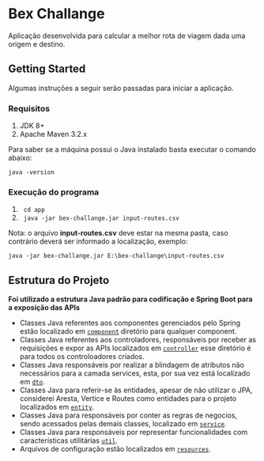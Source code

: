 # Bex Challange

Aplicação desenvolvida para calcular a melhor rota de viagem dada uma origem e destino.

## Getting Started

Algumas instruções a seguir serão passadas para iniciar a aplicação.

### Requisitos

1. JDK 8+
2. Apache Maven 3.2.x

Para saber se a máquina possui  o Java instalado basta executar o comando abaixo:

```shell
java -version
```

### Execução do programa

1. ` cd app`
2. ` java -jar bex-challange.jar input-routes.csv`

Nota: o arquivo **input-routes.csv** deve estar na mesma pasta, caso contrário deverá ser informado a localização, exemplo:

```shell
java -jar bex-challange.jar E:\bex-challange\input-routes.csv
```

## Estrutura do Projeto

 **Foi utilizado a estrutura Java padrão para codificação e Spring Boot para a exposição das APIs**

* Classes Java referentes aos componentes gerenciados pelo Spring estão localizado em [`component`](src/main/java/br/com/bexchallange/component) diretório para qualquer component.
* Classes Java referentes aos controladores, responsáveis por receber as requisições e expor as APIs localizados em [`controller`](src/main/java/br/com/bexchallange/controller) esse diretório é para todos os controloadores criados.
* Classes Java responsáveis por realizar a blindagem de atributos não necessários para a camada services, esta, por sua vez está localizado em  [`dto`](src/main/java/br/com/bexchallange/dto). 
* Classes Java para referir-se às entidades, apesar de não utilizar o JPA, considerei Aresta, Vertice e Routes como entidades para o projeto localizados em  [`entity`](src/main/java/br/com/bexchallange/entity).
* Classes Java para responsáveis por conter as regras de negocios, sendo acessados pelas demais classes, localizado em  [`service`](src/main/java/br/com/bexchallange/service).
* Classes Java para responsáveis por representar funcionalidades com características utilitárias [`util`](src/main/java/br/com/bexchallange/util).
* Arquivos de configuração estão localizados em [`resources`](src/main/resources).

[ss1]: https://help.developer.intuit.com/s/samplefeedback?cid=9010&repoName=SampleApp-CRUD-Java
